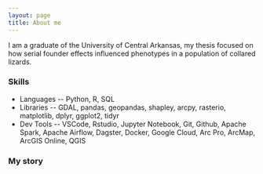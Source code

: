 ```yaml
---
layout: page
title: About me
---
```


I am a graduate of the University of Central Arkansas, my thesis focused on how serial founder effects influenced phenotypes in a population of collared lizards.

### Skills
- Languages
-- Python, R, SQL
- Libraries 
-- GDAL, pandas, geopandas, shapley, arcpy, rasterio, matplotlib, dplyr, ggplot2, tidyr
- Dev Tools
-- VSCode, Rstudio, Jupyter Notebook, Git, Github, Apache Spark, Apache Airflow, Dagster, Docker, Google Cloud, Arc Pro, ArcMap, ArcGIS Online, QGIS

### My story

